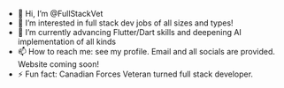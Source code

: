 - 👋 Hi, I’m @FullStackVet
- 👀 I’m interested in full stack dev jobs of all sizes and types!
- 🌱 I’m currently advancing Flutter/Dart skills and deepening AI implementation of all kinds
- 📫 How to reach me: see my profile. Email and all socials are provided. Website coming soon!
- ⚡ Fun fact: Canadian Forces Veteran turned full stack developer.

<!---
FullStackVet/FullStackVet is a ✨ special ✨ repository because its `README.md` (this file) appears on your GitHub profile.
You can click the Preview link to take a look at your changes.
--->
